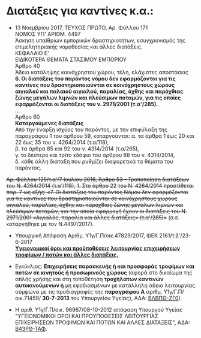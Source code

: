 # Διατάξεις για καντίνες κ.α.:

- 13 Νοεμβρίου 2017, ΤΕΥΧΟΣ ΠΡΩΤΟ, Αρ. Φύλλου 171  
NOMOΣ ΥΠ' ΑΡΙΘΜ. 4497  
Άσκηση υπαίθριων εμπορικών δραστηριοτήτων,  εσυγχρονισμός της επιμελητηριακής νομοθεσίας και άλλες διατάξεις.  
ΚΕΦΑΛΑΙΟ Ε'  
ΕΙΔΙΚΟΤΕΡΑ ΘΕΜΑΤΑ ΣΤΑΣΙΜΟΥ ΕΜΠΟΡΙΟΥ  
Άρθρο 40  
Άδεια κατάληψης κοινόχρηστου χώρου, τέλη, ελάχιστες αποστάσεις  
**6\. Οι διατάξεις του παρόντος νόμου δεν εφαρμόζονται για τις καντίνες που δραστηριοποιούνται σε κοινόχρηστους χώρους αιγιαλού και παλαιού αιγιαλού, παραλίας, όχθης και παρόχθιας ζώνης μεγάλων λιμνών και πλεύσιμων ποταμών, για τις οποίες εφαρμόζονται οι διατάξεις του ν. 2971/2001 (τ.α'/285).**  
...  
Άρθρο 60  
**Καταργούμενες διατάξεις**  
Από την έναρξη ισχύος του παρόντος, με την επιφύλαξη της παραγράφου 1 του άρθρου 59, καταργούνται:
α. τα άρθρα 1 έως 20 και 22 έως 35 του ν. 4264/2014 (τ.α/118),  
β. τα άρθρα 85 και 92 του ν. 4314/2014 (τ.α/265),  
γ. το δεύτερο και τρίτο εδάφιο του άρθρου 88 του ν. 4314/2014,  
δ. κάθε άλλη διάταξη που ρυθμίζει διαφορετικά τα θέματα του παρόντος.

~~Αρ. Φύλλου 125/τ.α'/7 Ιουλίου 2016, Άρθρο 53 - Τροποποίηση διατάξεων του Ν. 4264/2014 (τ.α'/118), 1\. Στο άρθρο 22 του Ν. 4264/2014 προστίθεται παρ. 7 ως εξής:
«7. Οι διατάξεις του παρόντος Νόμου δεν εφαρμόζονται για τις καντίνες που δραστηριοποιούνται σε κοινόχρηστους χώρους αιγιαλού, παραλίας, όχθης και παρόχθιας ζώνης μεγάλων λιμνών και πλεύσιμων ποταμών, για την οποία εφαρμογή έχουν οι διατάξεις του Ν. 2971/2001 «Αιγιαλός, παραλία και άλλες διατάξεις» (τ.α'/285)»~~ (σ.σ. καταργήθηκε με τον Ν.4497/2017).


- Υπουργική Απόφαση Αριθμ. Υ1γ/Γ.Π/οικ.47829/2017, ΦΕΚ 2161/τ.β'/23-6-2017  
[**Υγειονομικοί όροι και προϋποθέσεις λειτουργίας επιχειρήσεων τροφίμων / ποτών και άλλες διατάξεις.**](https://www.e-nomothesia.gr/ygeionomikos-kanonismos-diatakseis/upourgike-apophase-u1ggp-oik-47829-2017.html)

- Εγκύκλιος: **Επιχειρήσεις παρασκευής ή και προσφοράς τροφίμων και ποτών σε κινητούς ή προσωρινούς χώρους** (αφορά στο δικαίωμα της απλής χρήσης  και στη  τοποθέτηση  **τροχήλατων  καντινών αυτοκινούμενων  ή**  μη εφοδιασμένων με κατάλληλη άδεια λειτουργίας σύμφωνα με τις προδιαγραφές της  **παραγράφου  Α**  αριθμ.  Υ1γ/Γ.Π/οικ.71459/ **30-7-2013**  του  Υπουργείου  Υγείας), ΑΔΑ: [ΒΛΒΠΘ-ΖΓ0](https://diavgeia.gov.gr/decision/view/ΒΛΒΠΘ-ΖΓ0)).

-  Η αριθ. Υ1γ/Γ.Π/οικ. 96967/08-10-2012 απόφαση Υπουργού Υγείας "ΥΓΕΙΟΝΟΜΙΚΟΙ ΟΡΟΙ ΚΑΙ ΠΡΟΥΠΟΘΕΣΕΙΣ ΛΕΙΤΟΥΡΓΙΑΣ ΕΠΙΧΕΙΡΗΣΕΩΝ ΤΡΟΦΙΜΩΝ ΚΑΙ ΠΟΤΩΝ ΚΑΙ ΑΛΛΕΣ ΔΙΑΤΑΞΕΙΣ",  ΑΔΑ: [Β43ΡΘ-ΤΑΦ](https://diavgeia.gov.gr/decision/view/Β43ΡΘ-ΤΑΦ).


